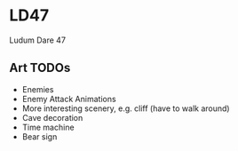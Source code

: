 # LD47
Ludum Dare 47

## Art TODOs

 - Enemies
 - Enemy Attack Animations
 - More interesting scenery, e.g. cliff (have to walk around)
 - Cave decoration
 - Time machine
 - Bear sign

